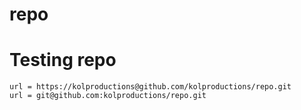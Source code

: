 # repo
# Testing repo
	url = https://kolproductions@github.com/kolproductions/repo.git
	url = git@github.com:kolproductions/repo.git
